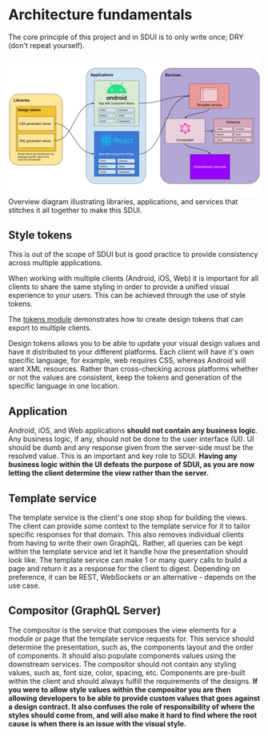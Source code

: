 # Architecture fundamentals

The core principle of this project and in SDUI is to only write once; DRY (don't repeat yourself).

![Architecture overview](images/architecture-overview.png)
Overview diagram illustrating libraries, applications, and services that stitches it all together to make this SDUI.

## Style tokens

This is out of the scope of SDUI but is good practice to provide consistency across multiple applications.

When working with multiple clients (Android, iOS, Web) it is important for all clients to share the same styling in order to provide a unified visual experience to your users. This can be achieved through the use of style tokens.

The [tokens module](../tokens) demonstrates how to create design tokens that can export to multiple clients.

Design tokens allows you to be able to update your visual design values and have it distributed to your different platforms. Each client will have it's own specific language, for example, web requires CSS, whereas Android will want XML resources. Rather than cross-checking across platforms whether or not the values are consistent, keep the tokens and generation of the specific language in one location.

## Application

Android, iOS, and Web applications **should not contain any business logic**. Any business logic, if any, should not be done to the user interface (UI). UI should be dumb and any response given from the server-side must  be the resolved value. This is an important and key role to SDUI. **Having any business logic within the UI defeats the purpose of SDUI, as you are now letting the client determine the view rather than the server.**

## Template service

The template service is the client's one stop shop for building the views. The client can provide some context to the template service for it to tailor specific responses for that domain. This also removes individual clients from having to write their own GraphQL. Rather, all queries can be kept within the template service and let it handle how the presentation should look like. The template service can make 1 or many query calls to build a page and return it as a response for the client to digest. Depending on preference, it can be REST, WebSockets or an alternative - depends on the use case.

## Compositor (GraphQL Server)

The compositor is the service that composes the view elements for a module or page that the template service requests for. This service should determine the presentation, such as, the components layout and the order of components. It should also populate components values using the downstream services. The compositor should not contain any styling values, such as, font size, color, spacing, etc. Components are pre-built within the client and should always fulfill the requirements of the designs. **If you were to allow style values within the compositor you are then allowing developers to be able to provide custom values that goes against a design contract. It also confuses the role of responsibility of where the styles should come from, and will also make it hard to find where the root cause is when there is an issue with the visual style.**